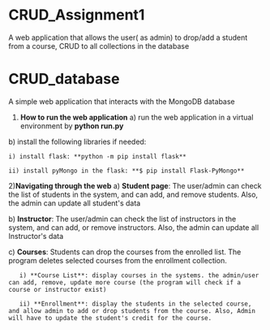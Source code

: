 # CRUD_Assignment1
A web application that allows the user( as admin) to drop/add a student from a course, CRUD to all collections in the database
# CRUD_database
A simple web application that interacts with the MongoDB database

1) **How to run the web application**
  a) run the web application in a virtual environment by **python run.py**

  b) install the following libraries if needed:
  
    i) install flask: **python -m pip install flask**
    
    ii) install pyMongo in the flask: **$ pip install Flask-PyMongo**
   
2)**Navigating through the web**
   a) **Student page**: The user/admin can check the list of students in the system, and can add, and remove students. Also, the admin can update all student's data
   
   b) **Instructor**: The user/admin can check the list of instructors in the system, and can add, or remove instructors. Also, the admin can update all Instructor's data
   
   c) **Courses**: Students can drop the courses from the enrolled list. The program deletes selected courses from the enrollment collection.
   
       i) **Course List**: display courses in the systems. the admin/user can add, remove, update more course (the program will check if a course or instructor exist)
       
       ii) **Enrollment**: display the students in the selected course, and allow admin to add or drop students from the course. Also, Admin will have to update the student's credit for the course.
